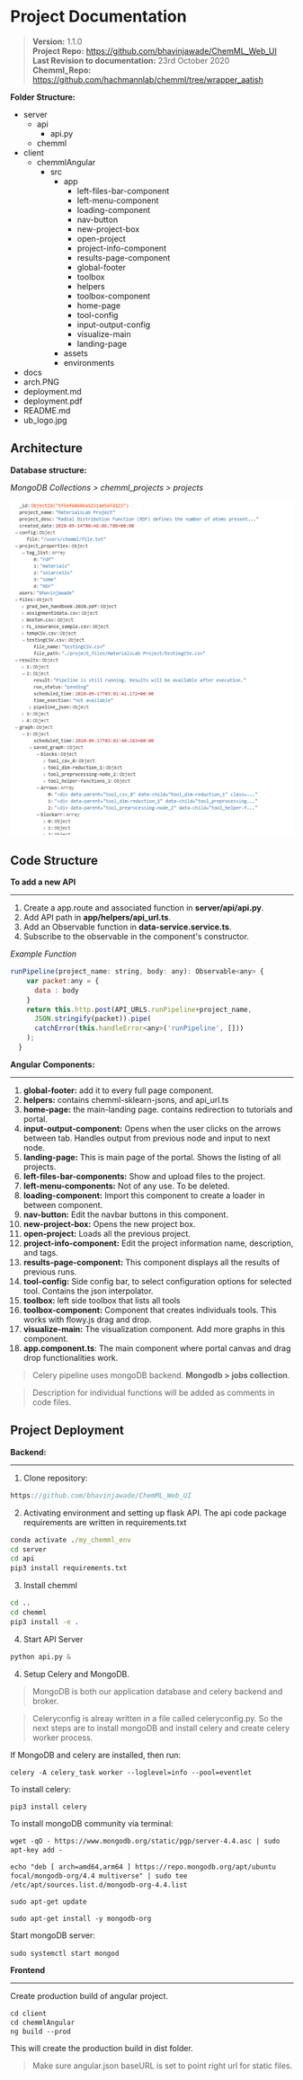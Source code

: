 # Project Documentation

> **Version:** 1.1.0 \
> **Project Repo:** https://github.com/bhavinjawade/ChemML_Web_UI \
> **Last Revision to documentation:** 23rd October 2020 \
> **Chemml_Repo:** https://github.com/hachmannlab/chemml/tree/wrapper_aatish

**Folder Structure:**

- server
  - api
    - api.py
  - chemml
- client
  - chemmlAngular
    - src
      - app
        - left-files-bar-component 
        - left-menu-component 
        - loading-component 
        - nav-button 
        - new-project-box 
        - open-project 
        - project-info-component 
        - results-page-component 
        - global-footer              
        - toolbox 
        - helpers                          
        - toolbox-component 
        - home-page                        
        - tool-config 
        - input-output-config              
        - visualize-main
        - landing-page
      - assets
      - environments
- docs
- arch.PNG
- deployment.md
- deployment.pdf
- README.md
- ub_logo.jpg

## Architecture

**Database structure:**

*MongoDB Collections > chemml_projects > projects*

![](2020-10-23-04-33-42.png)

## Code Structure

**To add a new API**
___
1. Create a app.route and associated function in **server/api/api.py**.
2. Add API path in **app/helpers/api_url.ts**.
3. Add an Observable function in **data-service.service.ts**.
4. Subscribe to the observable in the component's constructor.

*Example Function*

```js
runPipeline(project_name: string, body: any): Observable<any> {
    var packet:any = {
      data : body
    }
    return this.http.post(API_URLS.runPipeline+project_name,
      JSON.stringify(packet)).pipe(
      catchError(this.handleError<any>('runPipeline', []))
    );
  }
```

**Angular Components:**
___

1. **global-footer:** add it to every full page component.
2. **helpers:** contains chemml-sklearn-jsons, and api_url.ts
3. **home-page:** the main-landing page. contains redirection to tutorials and portal.
4. **input-output-component:** Opens when the user clicks on the arrows between tab. Handles output from previous node and input to next node.
5. **landing-page:** This is main page of the portal. Shows the listing of all projects.
6. **left-files-bar-components:** Show and upload files to the project.
7. **left-menu-components:** Not of any use. To be deleted.
8. **loading-component:** Import this component to create a loader in between component.
9.  **nav-button:** Edit the navbar buttons in this component.
10. **new-project-box:** Opens the new project box.
11. **open-project:** Loads all the previous project. 
12. **project-info-component:** Edit the project information name, description, and tags.
13. **results-page-component:** This component displays all the results of previous runs.
14. **tool-config:** Side config bar, to select configuration options for selected tool. Contains the json interpolator. 
15. **toolbox:** left side toolbox that lists all tools
16. **toolbox-component:** Component that creates individuals tools. This works with flowy.js drag and drop.
17. **visualize-main:** The visualization component. Add more graphs in this component.
18. **app.component.ts**: The main component where portal canvas and drag drop functionalities work.


> Celery pipeline uses mongoDB backend. **Mongodb > jobs collection**.

> Description for individual functions will be added as comments in code files.

## Project Deployment

**Backend:** 
___
1. Clone repository:

```js
https://github.com/bhavinjawade/ChemML_Web_UI
```

2. Activating environment and setting up flask API. The api code package requirements are written in requirements.txt

```cmd
conda activate ./my_chemml_env
cd server
cd api
pip3 install requirements.txt

```

3. Install chemml

```cmd
cd ..
cd chemml
pip3 install -e .
```

4. Start API Server
```python
python api.py &
```

4. Setup Celery and MongoDB. 

> MongoDB is both our application database and celery backend and broker.

> Celeryconfig is alreay written in a file called celeryconfig.py. So the next steps are to install mongoDB and install celery and create celery worker process.

If MongoDB and celery are installed, then run:

```
celery -A celery_task worker --loglevel=info --pool=eventlet
```

To install celery:

```
pip3 install celery
```

To install mongoDB community via terminal:

```
wget -qO - https://www.mongodb.org/static/pgp/server-4.4.asc | sudo apt-key add -
```
```
echo "deb [ arch=amd64,arm64 ] https://repo.mongodb.org/apt/ubuntu focal/mongodb-org/4.4 multiverse" | sudo tee /etc/apt/sources.list.d/mongodb-org-4.4.list

```
```
sudo apt-get update
```
```
sudo apt-get install -y mongodb-org
```

Start mongoDB server:

`
sudo systemctl start mongod
`

**Frontend**
___
Create production build of angular project.

```
cd client
cd chemmlAngular
ng build --prod
```

This will create the production build in dist folder. 

> Make sure angular.json baseURL is set to point right url for static files.